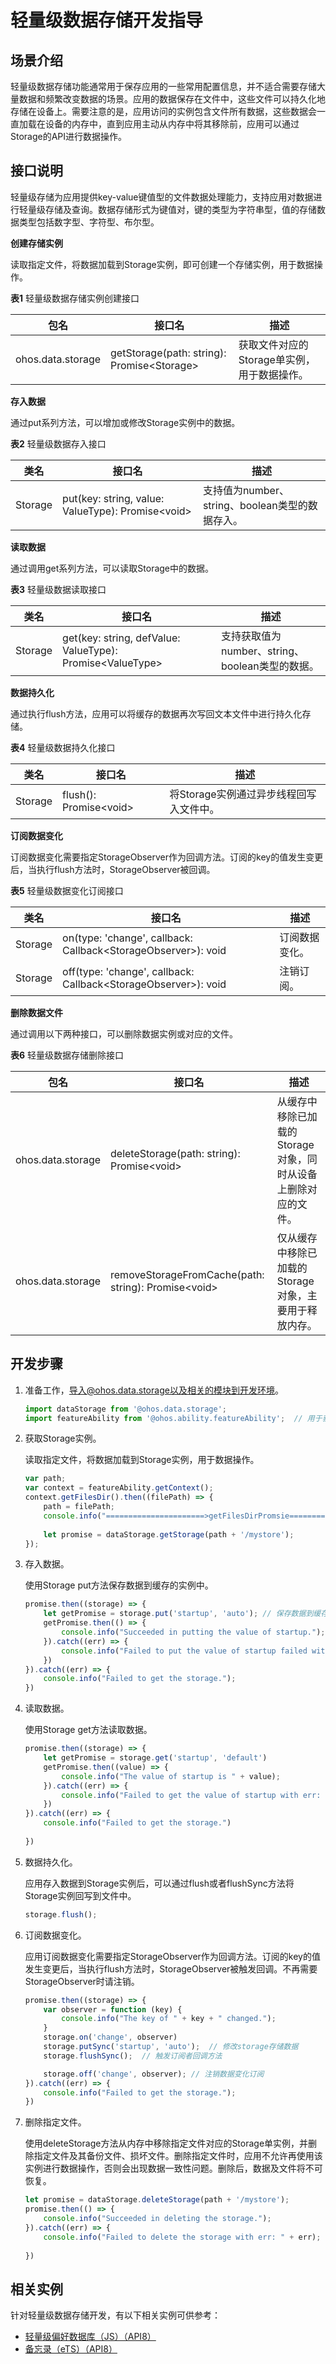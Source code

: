 # 轻量级数据存储开发指导

## 场景介绍

轻量级数据存储功能通常用于保存应用的一些常用配置信息，并不适合需要存储大量数据和频繁改变数据的场景。应用的数据保存在文件中，这些文件可以持久化地存储在设备上。需要注意的是，应用访问的实例包含文件所有数据，这些数据会一直加载在设备的内存中，直到应用主动从内存中将其移除前，应用可以通过Storage的API进行数据操作。

## 接口说明

轻量级存储为应用提供key-value键值型的文件数据处理能力，支持应用对数据进行轻量级存储及查询。数据存储形式为键值对，键的类型为字符串型，值的存储数据类型包括数字型、字符型、布尔型。

**创建存储实例**

读取指定文件，将数据加载到Storage实例，即可创建一个存储实例，用于数据操作。

**表1** 轻量级数据存储实例创建接口

| 包名              | 接口名                                      | 描述                                        |
| ----------------- | ------------------------------------------- | ------------------------------------------- |
| ohos.data.storage | getStorage(path: string): Promise\<Storage> | 获取文件对应的Storage单实例，用于数据操作。 |

**存入数据**

通过put系列方法，可以增加或修改Storage实例中的数据。

**表2** 轻量级数据存入接口

| 类名    | 接口名                                             | 描述                                            |
| ------- | -------------------------------------------------- | ----------------------------------------------- |
| Storage | put(key: string, value: ValueType): Promise\<void> | 支持值为number、string、boolean类型的数据存入。 |

**读取数据**

通过调用get系列方法，可以读取Storage中的数据。

**表3** 轻量级数据读取接口

| 类名    | 接口名                                                     | 描述                                            |
| ------- | ---------------------------------------------------------- | ----------------------------------------------- |
| Storage | get(key: string, defValue: ValueType): Promise\<ValueType> | 支持获取值为number、string、boolean类型的数据。 |

**数据持久化**

通过执行flush方法，应用可以将缓存的数据再次写回文本文件中进行持久化存储。

**表4** 轻量级数据持久化接口

| 类名    | 接口名                  | 描述                                    |
| ------- | ----------------------- | --------------------------------------- |
| Storage | flush(): Promise\<void> | 将Storage实例通过异步线程回写入文件中。 |

**订阅数据变化**

订阅数据变化需要指定StorageObserver作为回调方法。订阅的key的值发生变更后，当执行flush方法时，StorageObserver被回调。

**表5** 轻量级数据变化订阅接口

| 类名    | 接口名                                                       | 描述           |
| ------- | ------------------------------------------------------------ | -------------- |
| Storage | on(type: 'change', callback: Callback\<StorageObserver>): void | 订阅数据变化。 |
| Storage | off(type: 'change', callback: Callback\<StorageObserver>): void | 注销订阅。     |

**删除数据文件**

通过调用以下两种接口，可以删除数据实例或对应的文件。

**表6** 轻量级数据存储删除接口

| 包名              | 接口名                                               | 描述                                                         |
| ----------------- | ---------------------------------------------------- | ------------------------------------------------------------ |
| ohos.data.storage | deleteStorage(path: string): Promise\<void>          | 从缓存中移除已加载的Storage对象，同时从设备上删除对应的文件。 |
| ohos.data.storage | removeStorageFromCache(path: string): Promise\<void> | 仅从缓存中移除已加载的Storage对象，主要用于释放内存。        |

## 开发步骤

1. 准备工作，导入@ohos.data.storage以及相关的模块到开发环境。

   ```js
   import dataStorage from '@ohos.data.storage';
   import featureAbility from '@ohos.ability.featureAbility';  // 用于获取文件存储路径
   ```

2. 获取Storage实例。

   读取指定文件，将数据加载到Storage实例，用于数据操作。
   ```js
   var path;
   var context = featureAbility.getContext();
   context.getFilesDir().then((filePath) => {
       path = filePath;
       console.info("======================>getFilesDirPromsie====================>");
       
       let promise = dataStorage.getStorage(path + '/mystore');
   });
   ```

3. 存入数据。

   使用Storage put方法保存数据到缓存的实例中。

   ```js
   promise.then((storage) => {
       let getPromise = storage.put('startup', 'auto'); // 保存数据到缓存的storage实例中
       getPromise.then(() => {
           console.info("Succeeded in putting the value of startup.");
       }).catch((err) => {
           console.info("Failed to put the value of startup failed with err: " + err);
       })
   }).catch((err) => {
       console.info("Failed to get the storage.");
   })
   ```

4. 读取数据。

   使用Storage get方法读取数据。

   ```js
   promise.then((storage) => {
       let getPromise = storage.get('startup', 'default')
       getPromise.then((value) => {
           console.info("The value of startup is " + value);
       }).catch((err) => {
           console.info("Failed to get the value of startup with err: " + err);
       })
   }).catch((err) => {
       console.info("Failed to get the storage.")
        
   })
   ```

5. 数据持久化。

   应用存入数据到Storage实例后，可以通过flush或者flushSync方法将Storage实例回写到文件中。

   ```js
   storage.flush();
   ```

6. 订阅数据变化。

   应用订阅数据变化需要指定StorageObserver作为回调方法。订阅的key的值发生变更后，当执行flush方法时，StorageObserver被触发回调。不再需要StorageObserver时请注销。

   ```js
   promise.then((storage) => {
       var observer = function (key) {
           console.info("The key of " + key + " changed.");
       }
       storage.on('change', observer)
       storage.putSync('startup', 'auto');  // 修改storage存储数据
       storage.flushSync();  // 触发订阅者回调方法
   
       storage.off('change', observer); // 注销数据变化订阅
   }).catch((err) => {
       console.info("Failed to get the storage.");
   })
   ```

7. 删除指定文件。

   使用deleteStorage方法从内存中移除指定文件对应的Storage单实例，并删除指定文件及其备份文件、损坏文件。删除指定文件时，应用不允许再使用该实例进行数据操作，否则会出现数据一致性问题。删除后，数据及文件将不可恢复。

   ```js
   let promise = dataStorage.deleteStorage(path + '/mystore');
   promise.then(() => {
       console.info("Succeeded in deleting the storage.");
   }).catch((err) => {
       console.info("Failed to delete the storage with err: " + err);
        
   })
   ```
## 相关实例
针对轻量级数据存储开发，有以下相关实例可供参考：
- [轻量级偏好数据库（JS）（API8）](https://gitee.com/openharmony/codelabs/tree/master/Data/Database)
- [备忘录（eTS）（API8）](https://gitee.com/openharmony/codelabs/tree/master/Data/NotePad_OH_ETS)